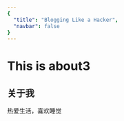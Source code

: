 ```yaml
---
{
  "title": "Blogging Like a Hacker",
  "navbar": false
}
---
```

# This is about3

## 关于我
 热爱生活，喜欢睡觉